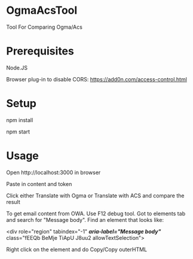# OgmaAcsTool
Tool For Comparing Ogma/Acs

# Prerequisites

Node.JS

Browser plug-in to disable CORS: https://add0n.com/access-control.html

# Setup

npm install

npm start

# Usage

Open http://localhost:3000 in browser

Paste in content and token

Click either Translate with Ogma or Translate with ACS and compare the result

To get email content from OWA. Use F12 debug tool. Got to elements tab and search for "Message body". Find an element that looks like:

\<div role="region" tabindex="-1" ***aria-label="Message body"*** class="fEEQb BeMje TiApU J8uu2 allowTextSelection"\>

Right click on the element and do Copy/Copy outerHTML
